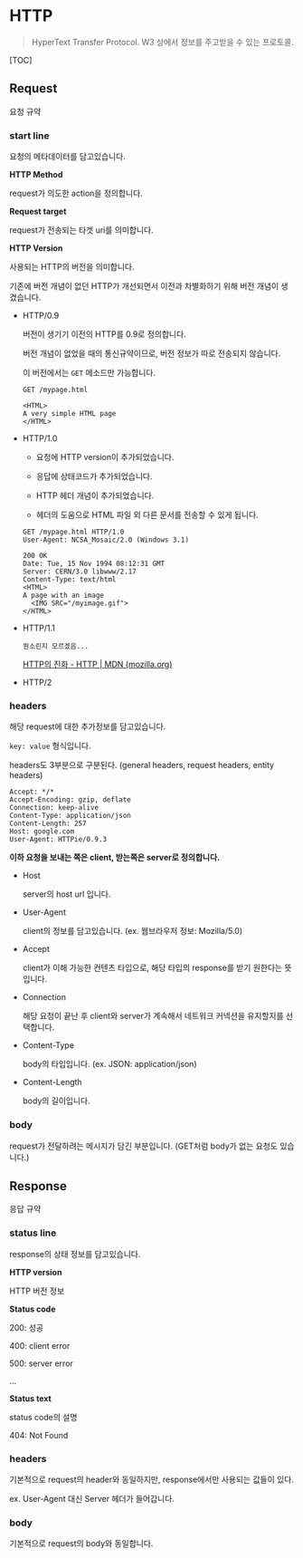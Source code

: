 # HTTP

> HyperText Transfer Protocol. W3 상에서 정보를 주고받을 수 있는 프로토콜.

[TOC]

## Request

요청 규약

### start line

요청의 메타데이터를 담고있습니다.

__HTTP Method__

request가 의도한 action을 정의합니다.

__Request target__

request가 전송되는 타겟 uri를 의미합니다.

__HTTP Version__

사용되는 HTTP의 버전을 의미합니다.

기존에 버전 개념이 없던 HTTP가 개선되면서 이전과 차별화하기 위해 버전 개념이 생겼습니다.

- HTTP/0.9

  버전이 생기기 이전의 HTTP를 0.9로 정의합니다.

  버전 개념이 없었을 때의 통신규약이므로, 버전 정보가 따로 전송되지 않습니다.

  이 버전에서는 `GET` 메소드만 가능합니다.

  ```
  GET /mypage.html
  ```

  ```
  <HTML>
  A very simple HTML page
  </HTML>
  ```

  

- HTTP/1.0

  - 요청에 HTTP version이 추가되었습니다.

  - 응답에 상태코드가 추가되었습니다.
  - HTTP 헤더 개념이 추가되었습니다.
  - 헤더의 도움으로 HTML 파일 외 다른 문서를 전송할 수 있게 됩니다.

  ```
  GET /mypage.html HTTP/1.0
  User-Agent: NCSA_Mosaic/2.0 (Windows 3.1)
  ```

  ```
  200 OK
  Date: Tue, 15 Nov 1994 08:12:31 GMT
  Server: CERN/3.0 libwww/2.17
  Content-Type: text/html
  <HTML>
  A page with an image
    <IMG SRC="/myimage.gif">
  </HTML>
  
  ```

  

- HTTP/1.1

  `뭔소린지 모르겠음...`

  [HTTP의 진화 - HTTP | MDN (mozilla.org)](https://developer.mozilla.org/ko/docs/Web/HTTP/Basics_of_HTTP/Evolution_of_HTTP)

- HTTP/2



### headers

해당 request에 대한 추가정보를 담고있습니다.

`key: value` 형식입니다.

headers도 3부분으로 구분된다. (general headers, request headers, entity headers)

```
Accept: */*
Accept-Encoding: gzip, deflate
Connection: keep-alive
Content-Type: application/json
Content-Length: 257
Host: google.com
User-Agent: HTTPie/0.9.3
```

__이하 요청을 보내는 쪽은 client, 받는쪽은 server로 정의합니다.__

- Host

  server의 host url 입니다.

- User-Agent

  client의 정보를 담고있습니다. (ex. 웹브라우저 정보: Mozilla/5.0)

- Accept

  client가 이해 가능한 컨텐츠 타입으로, 해당 타입의 response를 받기 원한다는 뜻입니다.

- Connection

  해당 요청이 끝난 후 client와 server가 계속해서 네트워크 커넥션을 유지할지를 선택합니다.

- Content-Type

  body의 타입입니다. (ex. JSON: application/json)

- Content-Length

  body의 길이입니다.

### body

request가 전달하려는 메시지가 담긴 부분입니다. (GET처럼 body가 없는 요청도 있습니다.)

## Response

응답 규약

### status line

response의 상태 정보를 담고있습니다.

__HTTP version__

HTTP 버전 정보

__Status code__

200: 성공

400: client error

500: server error

...

__Status text__

status code의 설명

404: Not Found



### headers

기본적으로 request의 header와 동일하지만, response에서만 사용되는 값들이 있다.

ex. User-Agent 대신 Server 헤더가 들어갑니다.

### body

기본적으로 request의 body와 동일합니다.

